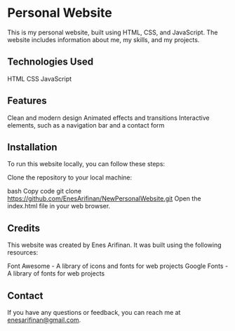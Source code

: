 # Personal Website
This is my personal website, built using HTML, CSS, and JavaScript. The website includes information about me, my skills, and my projects.

## Technologies Used
HTML
CSS
JavaScript
## Features
Clean and modern design
Animated effects and transitions
Interactive elements, such as a navigation bar and a contact form
## Installation
To run this website locally, you can follow these steps:

Clone the repository to your local machine:

bash
Copy code
git clone https://github.com/EnesArifinan/NewPersonalWebsite.git
Open the index.html file in your web browser.

## Credits
This website was created by Enes Arifinan. It was built using the following resources:

Font Awesome - A library of icons and fonts for web projects
Google Fonts - A library of fonts for web projects

## Contact
If you have any questions or feedback, you can reach me at enesarifinan@gmail.com.
